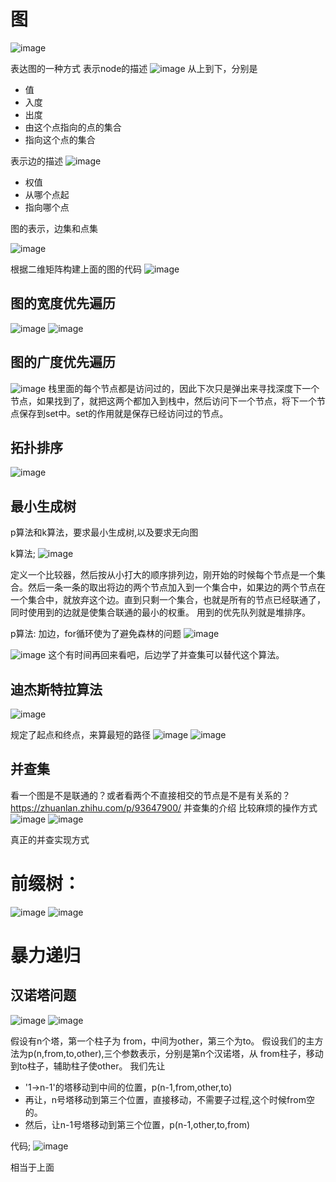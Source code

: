# 图

![image](https://user-images.githubusercontent.com/43565774/142758750-d7ee486b-38b2-4b2b-958d-0399c5511f58.png)

表达图的一种方式
表示node的描述
![image](https://user-images.githubusercontent.com/43565774/142759443-88012d8e-dd5b-43f0-a2f3-bc297580ce16.png)
从上到下，分别是
- 值
- 入度
- 出度
- 由这个点指向的点的集合
- 指向这个点的集合

表示边的描述
![image](https://user-images.githubusercontent.com/43565774/142759537-dba9a3aa-e7ef-4716-a095-6d902dd50a39.png)
- 权值
- 从哪个点起
- 指向哪个点

图的表示，边集和点集

![image](https://user-images.githubusercontent.com/43565774/142759679-95421d22-2b96-4681-9b32-d3a4753945b6.png)

根据二维矩阵构建上面的图的代码
![image](https://user-images.githubusercontent.com/43565774/142759766-81df64fe-81ae-4ee2-b917-8d0b186511b6.png)

## 图的宽度优先遍历
![image](https://user-images.githubusercontent.com/43565774/142759860-a07c5d09-3996-41a9-b7f5-9650028eee9c.png)
![image](https://user-images.githubusercontent.com/43565774/142759911-078d0e38-bda0-49aa-8b4f-9f91c181d2b7.png)





## 图的广度优先遍历

![image](https://user-images.githubusercontent.com/43565774/142760807-8415810b-d085-452f-8411-4cb220a1270c.png)
栈里面的每个节点都是访问过的，因此下次只是弹出来寻找深度下一个节点，如果找到了，就把这两个都加入到栈中，然后访问下一个节点，将下一个节点保存到set中。set的作用就是保存已经访问过的节点。

## 拓扑排序

![image](https://user-images.githubusercontent.com/43565774/142765102-871b3421-eca8-4dfd-87c4-9cabaf885886.png)

## 最小生成树
p算法和k算法，要求最小生成树,以及要求无向图

k算法;
![image](https://user-images.githubusercontent.com/43565774/142766500-43e8c50e-8913-4ed3-bed8-4232da9dc2d5.png)

定义一个比较器，然后按从小打大的顺序排列边，刚开始的时候每个节点是一个集合。然后一条一条的取出将边的两个节点加入到一个集合中，如果边的两个节点在一个集合中，就放弃这个边。直到只剩一个集合，也就是所有的节点已经联通了，同时使用到的边就是使集合联通的最小的权重。
用到的优先队列就是堆排序。

p算法:
加边，for循环使为了避免森林的问题
![image](https://user-images.githubusercontent.com/43565774/142767395-d89aa4a6-bcb7-41ff-864d-c22f8d464456.png)

![image](https://user-images.githubusercontent.com/43565774/142767572-6ccb7b09-4da9-4f6e-9400-93ecfc21b498.png)
这个有时间再回来看吧，后边学了并查集可以替代这个算法。



## 迪杰斯特拉算法
![image](https://user-images.githubusercontent.com/43565774/142768080-4cf6efd9-a5c4-4189-823b-9e9d2e63f60e.png)

规定了起点和终点，来算最短的路径
![image](https://user-images.githubusercontent.com/43565774/142768094-838451a3-d4dd-4e28-9359-3da6e5e989c8.png)
![image](https://user-images.githubusercontent.com/43565774/142768230-963b952f-f4a1-4ffd-b760-9e45a1adf66d.png)





## 并查集 
看一个图是不是联通的？或者看两个不直接相交的节点是不是有关系的？
https://zhuanlan.zhihu.com/p/93647900/ 并查集的介绍
比较麻烦的操作方式
![image](https://user-images.githubusercontent.com/43565774/142766323-aeed57a4-6cc2-4de7-ae11-5d8c58c9033b.png)
![image](https://user-images.githubusercontent.com/43565774/142766335-b428c4cd-4c32-4f7c-b09a-b962d128967b.png)

真正的并查实现方式




# 前缀树：
![image](https://user-images.githubusercontent.com/43565774/143037259-2468df74-7705-4712-9494-d1114eb3f648.png)
![image](https://user-images.githubusercontent.com/43565774/143049044-070d4058-d653-448b-8d32-fbe3f6a35834.png)



# 暴力递归

## 汉诺塔问题
![image](https://user-images.githubusercontent.com/43565774/143888259-7d85ba99-28c5-4d52-9597-930321814669.png)
![image](https://user-images.githubusercontent.com/43565774/143888848-1c307afd-9f27-49f5-8ef7-3a60f483b3d9.png)

假设有n个塔，第一个柱子为 from，中间为other，第三个为to。
假设我们的主方法为p(n,from,to,other),三个参数表示，分别是第n个汉诺塔，从 from柱子，移动到to柱子，辅助柱子使other。
我们先让
- '1->n-1'的塔移动到中间的位置，p(n-1,from,other,to)
- 再让，n号塔移动到第三个位置，直接移动，不需要子过程,这个时候from空的。
- 然后，让n-1号塔移动到第三个位置，p(n-1,other,to,from)

代码;
![image](https://user-images.githubusercontent.com/43565774/143890849-3e141f05-8372-4088-8fff-ea8ff9f5d6d3.png)



相当于上面




